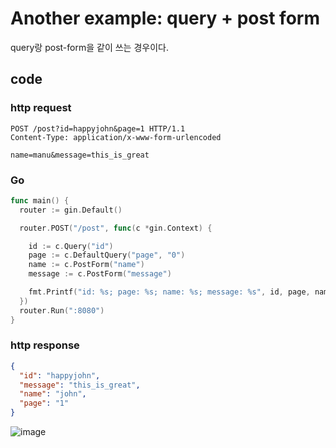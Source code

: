 # Another example: query + post form

query랑 post-form을 같이 쓰는 경우이다. 

## code

### http request
```http request
POST /post?id=happyjohn&page=1 HTTP/1.1
Content-Type: application/x-www-form-urlencoded

name=manu&message=this_is_great
```

### Go
```go
func main() {
  router := gin.Default()

  router.POST("/post", func(c *gin.Context) {

    id := c.Query("id")
    page := c.DefaultQuery("page", "0")
    name := c.PostForm("name")
    message := c.PostForm("message")

    fmt.Printf("id: %s; page: %s; name: %s; message: %s", id, page, name, message)
  })
  router.Run(":8080")
}
```

### http response
```json
{
  "id": "happyjohn",
  "message": "this_is_great",
  "name": "john",
  "page": "1"
}
```

![image](https://user-images.githubusercontent.com/113662725/226172533-dfac1240-c142-4db8-8623-7e45cf17e8ae.png)

